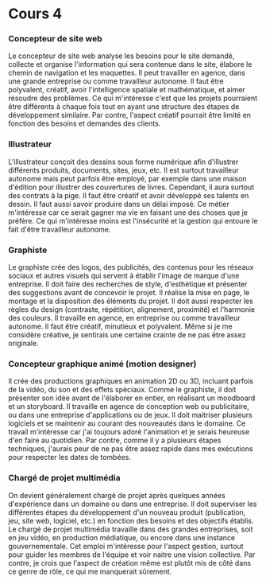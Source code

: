 # Cours 4

### Concepteur de site web
Le concepteur de site web analyse les besoins pour le site demandé, collecte et organise l'information qui sera contenue dans le site, élabore le chemin de navigation et les maquettes. Il peut travailler en agence, dans une grande entreprise ou comme travailleur autonome. Il faut être polyvalent, créatif, avoir l'intelligence spatiale et mathématique, et aimer résoudre des problèmes. Ce qui m'intéresse c'est que les projets pourraient être différents à chaque fois tout en ayant une structure des étapes de développement similaire. Par contre, l'aspect créatif pourrait être limité en fonction des besoins et demandes des clients.

### Illustrateur
L'illustrateur conçoit des dessins sous forme numérique afin d'illustrer différents produits, documents, sites, jeux, etc. Il est surtout travailleur autonome mais peut parfois être employé, par exemple dans une maison d'édition pour illustrer des couvertures de livres. Cependant, il aura surtout des contrats à la pige. Il faut être créatif et avoir développé ses talents en dessin. Il faut aussi savoir produire dans un délai imposé. Ce métier m'intéresse car ce serait gagner ma vie en faisant une des choses que je préfère. Ce qui m'intéresse moins est l'insécurité et la gestion qui entoure le fait d'être travailleur autonome.

### Graphiste
Le graphiste crée des logos, des publicités, des contenus pour les réseaux sociaux et autres visuels qui servent à établir l'image de marque d'une entreprise. Il doit faire des recherches de style, d'esthétique et présenter des suggestions avant de concevoir le projet. Il réalise la mise en page, le montage et la disposition des éléments du projet. Il doit aussi respecter les règles du design (contraste, répétition, alignement, proximité) et l'harmonie des couleurs. Il travaille en agence, en entreprise ou comme travailleur autonome. Il faut être créatif, minutieux et polyvalent.  Même si je me considère créative, je sentirais une certaine crainte de ne pas être assez originale.

### Concepteur graphique animé (motion designer)
Il crée des productions graphiques en animation 2D ou 3D, incluant parfois de la vidéo, du son et des effets spéciaux. Comme le graphiste, il doit présenter son idée avant de l'élaborer en entier, en réalisant un moodboard et un storyboard. Il travaille en agence de conception web ou publicitaire, ou dans une entreprise d'applications ou de jeux. Il doit maitriser plusieurs logiciels et se maintenir au courant des nouveautés dans le domaine. Ce travail m'intéresse car j'ai toujours adoré l'animation et je serais heureuse d'en faire au quotidien. Par contre, comme il y a plusieurs étapes techniques, j'aurais peur de ne pas être assez rapide dans mes exécutions pour respecter les dates de tombées.

### Chargé de projet multimédia
On devient généralement chargé de projet après quelques années d'expérience dans un domaine ou dans une entreprise. Il doit superviser les différentes étapes du développement d'un nouveau produit (publication, jeu, site web, logiciel, etc.) en fonction des besoins et des objectifs établis. Le chargé de projet multimédia travaille dans des grandes entreprises, soit en jeu vidéo, en production médiatique, ou encore dans une instance gouvernementale. Cet emploi m'intéresse pour l'aspect gestion, surtout pour guider les membres de l'équipe et voir naitre une vision collective. Par contre, je crois que l'aspect de création même est plutôt mis de côté dans ce genre de rôle, ce qui me manquerait sûrement.


